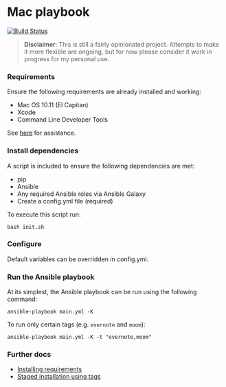 # Mac playbook

[![Build Status](https://travis-ci.org/danbohea/mac-playbook.svg?branch=master)](https://travis-ci.org/danbohea/mac-playbook)

> **Disclaimer**: This is still a fairly opinionated project. Attempts to make it more flexible are ongoing, but for now please consider it work in progress for my personal use.

### Requirements

Ensure the following requirements are already installed and working:

- Mac OS 10.11 (El Capitan)
- Xcode
- Command Line Developer Tools

See [here](docs/install_requirements.md) for assistance.


### Install dependencies

A script is included to ensure the following dependencies are met:

- pip
- Ansible
- Any required Ansible roles via Ansible Galaxy
- Create a config.yml file (required)

To execute this script run:

```
bash init.sh
```


### Configure

Default variables can be overridden in config.yml.


### Run the Ansible playbook

At its simplest, the Ansible playbook can be run using the following command:

```
ansible-playbook main.yml -K
```

To run only certain tags (e.g. `evernote` and `moom`):

```
ansible-playbook main.yml -K -t "evernote,moom"
```

### Further docs

- [Installing requirements](docs/install_requirements.md)
- [Staged installation using tags](docs/tags_stages.md)
